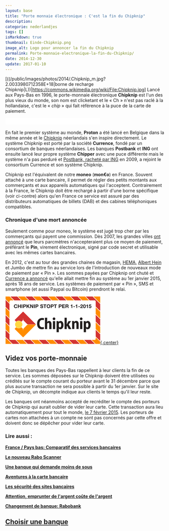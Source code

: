 ```yaml
---
layout: base
title: "Porte monnaie électronique : C'est la fin du Chipknip"
description: 
categorie: nederlandjes
tags: []
isMarkdown: true
thumbnail: Einde-Chipknip.png
image_alt: Logo pour annoncer la fin du Chipknip
permalink: Porte-monnaie-electronique-la-fin-du-Chipknip/
date: 2014-12-30
update: 2017-01-10
---
```




[((/public/images/photos/2014/.Chipknip_m.jpg?2.0033980712358E+18|borne de recharge Chipknip|L))|https://commons.wikimedia.org/wiki/File:Chipknip.jpg] Lancé aux Pays-Bas en 1996, le porte-monnaie électronique **Chipknip** est l'un des plus vieux du monde, son nom est clicketant et le « Ch » n'est pas raclé à la hollandaise, c'est le « *chip* » qui fait référence à la puce de la carte de paiement.

<!-- HTML -->
<iframe src="//commons.wikimedia.org/wiki/File:Nl-chipknip.ogg?embedplayer=yes" width="300" height="20" frameborder="0" webkitAllowFullScreen mozallowfullscreen allowFullScreen></iframe>
<!-- / HTML -->

En fait le premier système au monde, **Proton** a été lancé en Belgique dans la même année et le [Chipknip](https://fr.wikipedia.org/wiki/Chipknip) néerlandais s'en inspire directement. Le système Chipknip est porté par la société **Currence**, fondé par un consortium de banques néerlandaises. Les banques **Postbank** et **ING** ont ensuite lancé leur propre système **Chipper** avec une puce différente mais le système n'a pas perduré et [Postbank, racheté par ING](/postbank-devient-ing-officielement) en 2009, a rejoint le consortium Currence et son système Chipknip. 

Chipknip est l'équivalent de notre **moneo** (**mon€o**) en France. Souvent attaché à une carte bancaire, il permet de régler des petits montants aux commerçants et aux appareils automatiques qui l'acceptent. Contrairement à la France, le Chipknip doit être rechargé à partir d'une borne spécifique (voir ci-contre) alors qu'en France ce service est assuré par des distributeurs automatiques de billets (DAB) et des cabines téléphoniques compatibles. 

### Chronique d'une mort annoncée
Seulement comme pour moneo, le système est jugé trop cher par les commerçants qui payent une commission. Dès 2007, les grandes villes [ont annoncé](http://tweakers.net/nieuws/48741/einde-chipknip-in-zicht.html) que leurs parcmètres n'accepteraient plus ce moyen de paiement, préférant le **Pin**, virement électronique, signé par code secret et utilisable avec les mêmes cartes bancaires.

En 2012, c'est au tour des grandes chaines de magasin, [HEMA](/le-design-c-est-hema), [Albert Hein](/albert-hein-et-compagnie) et Jumbo de mettre fin au service lors de l'introduction de nouveaux mode de paiement par « Pin ».  Les sommes payées par Chipknip ont chuté et [Currence a annoncé](http://www.currence.nl/nl-NL/NieuwsArchief/Pages/PB_20140204_LaatstejaarvanChipknip.aspx) qu'elle allait mettre fin au système au 1er janvier 2015, après 18 ans de service. Les systèmes de paiement par « Pin », SMS et smartphone (et aussi Paypal ou Bitcoin) prendront le relai.

[![Logo pour annoncer la fin du Chipknip](Einde-Chipknip.png){.center}](http://www.chipknip.nl/)

## Videz vos porte-monnaie
Toutes les banques des Pays-Bas rappellent à leur clients la fin de ce service. Les sommes déposées sur le Chipknip doivent être utilisées ou crédités sur le compte courant du porteur avant le 31 décembre parce que plus aucune transaction ne sera possible à partir du 1er janvier. Sur le site de Chipknip, un décompte indique aux clients le temps qu'il leur reste.

Les banques ont néanmoins accepté de recréditer le compte des porteurs de Chipknip qui aurait oublier de vider leur carte. Cette transaction aura lieu automatiquement pour tout le monde, [le 7 février 2015](http://www.chipknip.nl/chipknip-saldo/). Les porteurs de cartes non attachées à un compte ne sont pas concernés par cette offre et doivent donc se dépêcher pour vider leur carte.

### Lire aussi :
 **[France / Pays bas: Comparatif des services bancaires](/france-pays-bas-comparatif-des-services-bancaires)**

 **[Le nouveau Rabo Scanner](/nouveau-Rabo-Scanner)**

 **[Une banque qui demande moins de sous](/une-banque-qui-demande-moins-de-sous)**

 **[Aventures à la carte bancaire](/aventures-carte-bancaire)**

 **[Les sécurité des sites bancaires](/la-securite-des-sites-bancaires)**

 **[Attention, emprunter de l'argent coûte de l'argent](/emprunter-de-l-argent-coute-de-l-argent)**

 **[Changement de banque: Rabobank](/changement-de-banque-rabobank)**

 **[Choisir une banque](/choisir-une-banque)**
---
<!-- post notes:
https://www.ing.nl/particulier/betalen/chipknip-stopt-op-31-december-2014/index.html
https://www.rabobank.nl/particulieren/producten/betalen/chipknip_verdwijnt/
https://www.regiobank.nl/particulier/home/klantenservice/wereldpas-en-pincontactloos-betalen/chipknip-stopt-op-1-januari-2015.html
https://www.abnamro.nl/nl/prive/betalen/betaalpas/chipknipsaldo.html 

http://www.betalenzondercash.nl/chipknip-stopt-per-1-januari-2015-3#.VKKgZ7AODA 
http://www.volkskrant.nl/dossier-archief/de-chipknip-1996-2015~a3633940/
--->
